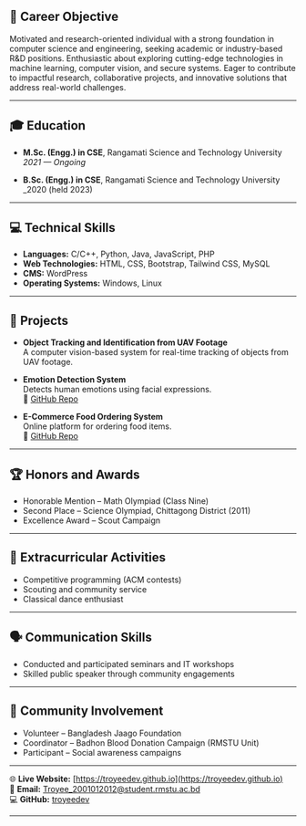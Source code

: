 ## 🎯 Career Objective

Motivated and research-oriented individual with a strong foundation in computer science and engineering, seeking academic or industry-based R&D positions. Enthusiastic about exploring cutting-edge technologies in machine learning, computer vision, and secure systems. Eager to contribute to impactful research, collaborative projects, and innovative solutions that address real-world challenges.

---

## 🎓 Education

- **M.Sc. (Engg.) in CSE**, Rangamati Science and Technology University  
  _2021 — Ongoing_

- **B.Sc. (Engg.) in CSE**, Rangamati Science and Technology University  
  _2020 (held 2023)

---

## 💻 Technical Skills

- **Languages:** C/C++, Python, Java, JavaScript, PHP  
- **Web Technologies:** HTML, CSS, Bootstrap, Tailwind CSS, MySQL  
- **CMS:** WordPress  
- **Operating Systems:** Windows, Linux  

---

## 🚀 Projects

- **Object Tracking and Identification from UAV Footage**  
  A computer vision-based system for real-time tracking of objects from UAV footage.

- **Emotion Detection System**  
  Detects human emotions using facial expressions.  
  🔗 [GitHub Repo](https://github.com/Troyee-Dev/Emotion-Detection)

- **E-Commerce Food Ordering System**  
  Online platform for ordering food items.  
  🔗 [GitHub Repo](https://github.com/Troyee-Dev/food-order-system)

---

## 🏆 Honors and Awards

- Honorable Mention – Math Olympiad (Class Nine)  
- Second Place – Science Olympiad, Chittagong District (2011)  
- Excellence Award – Scout Campaign  

---

## 🎯 Extracurricular Activities

- Competitive programming (ACM contests)  
- Scouting and community service  
- Classical dance enthusiast  

---

## 🗣️ Communication Skills

- Conducted and participated seminars and IT workshops  
- Skilled public speaker through community engagements  

---

## 🤝 Community Involvement

- Volunteer – Bangladesh Jaago Foundation  
- Coordinator – Badhon Blood Donation Campaign (RMSTU Unit)  
- Participant – Social awareness campaigns  

---
🌐 **Live Website:** [https://troyeedev.github.io](https://troyeedev.github.io)  
📧 **Email:** [Troyee_2001012012@student.rmstu.ac.bd](mailto:Troyee_2001012012@student.rmstu.ac.bd)  
💻 **GitHub:** [troyeedev](https://github.com/troyeedev)

---
